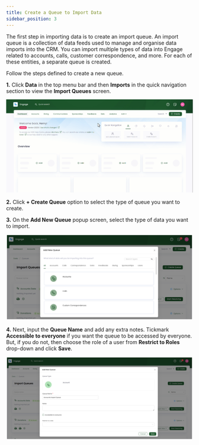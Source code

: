 ```yaml
---
title: Create a Queue to Import Data
sidebar_position: 3
---
```


The first step in importing data is to create an import queue. An import queue is a collection of data feeds used to manage and organise data imports into the CRM. You can import multiple types of data into Engage related to accounts, calls, customer correspondence, and more. For each of these entities, a separate queue is created. 

Follow the steps defined to create a new queue.

**1.** Click **Data** in the top menu bar and then **Imports** in the quick navigation section to view the **Import Queues** screen.

![Land onto queues dashboard gif](./land-onto-queues-dashboard.gif)

**2.** Click **+ Create Queue** option to select the type of queue you want to create.

**3.** On the **Add New Queue** popup screen, select the type of data you want to import.  

![Choose the queue type](./choose-queue-type.png)

**4.** Next, input the **Queue Name** and add any extra notes. Tickmark **Accessible to everyone** if you want the queue to be accessed by everyone. But, if you do not, then choose the role of a user from **Restrict to Roles** drop-down and click **Save**.   

![Add new queue information](./add-new-queue-information.png)




